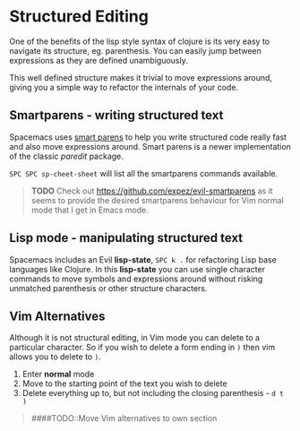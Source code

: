 # Structured Editing

One of the benefits of the lisp style syntax of clojure is its very easy to navigate its structure, eg. parenthesis.  You can easily jump between expressions as they are defined unambiguously.

This well defined structure makes it trivial to move expressions around, giving you a simple way to refactor the internals of your code.


## Smartparens - writing structured text

Spacemacs uses [smart parens](https://github.com/Fuco1/smartparens) to help you write structured code really fast and also move expressions around.  Smart parens is a newer implementation of the classic _paredit_ package.

`SPC SPC sp-cheet-sheet` will list all the smartparens commands available.

> **TODO** Check out https://github.com/expez/evil-smartparens as it seems to provide the desired smartparens behaviour for Vim normal mode that I get in Emacs mode.

## Lisp mode - manipulating structured text

Spacemacs includes an Evil **lisp-state**, `SPC k .` for refactoring Lisp base languages like Clojure.  In this **lisp-state** you can use single character commands to move symbols and expressions around without risking unmatched parenthesis or other structure characters.


## Vim Alternatives

Although it is not structural editing, in Vim mode you can delete to a particular character.  So if you wish to delete a form ending in `)` then vim allows you to delete to `)`.

1. Enter **normal** mode
2. Move to the starting point of the text you wish to delete
3. Delete everything up to, but not including the closing parenthesis - `d t )`

>####TODO::Move Vim alternatives to own section

